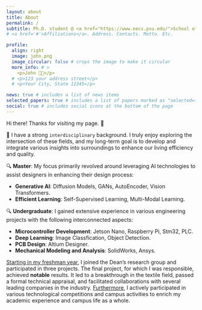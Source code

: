 ```yaml
---
layout: about
title: About
permalink: /
subtitle: Ph.D. student @ <a href="https://www.eecs.psu.edu/">School of EECS</a>, <a href="http://www.psu.edu/">Pennsylvania State University</a>.
# <a href='#'>Affiliations</a>. Address. Contacts. Motto. Etc.

profile:
  align: right
  image: john.png
  image_circular: false # crops the image to make it circular
  more_info: # >
    <p>John 👨‍💻</p>
  # <p>123 your address street</p>
  # <p>Your City, State 12345</p>

news: true # includes a list of news items
selected_papers: true # includes a list of papers marked as "selected={true}"
social: true # includes social icons at the bottom of the page
---
```



Hi there! Thanks for visiting my page. 👋

<!-- My research interests are <u>Deep Learning and Its Applications</u>.  -->

🔭 I have a strong `interdisciplinary` background. I truly enjoy exploring the intersection of these fields, and my long-term goal is to develop and integrate various insights into surroundings to enhance our living efficiency and quality.

🔍 <b>Master</b>: My focus primarily revolved around leveraging AI technologies to assist designers in enhancing their design process:
- <b>Generative AI</b>: Diffusion Models, GANs, AutoEncoder, Vision Transformers.
- <b>Efficient Learning</b>: Self-Supervised Learning, Multi-Modal Learning.

🔍 <b>Undergraduate</b>: I gained extensive experience in various engineering projects with the following interconnected aspects: 
- <b>Microcontroller Development</b>: Jetson Nano, Raspberry Pi, Stm32, PLC.
- <b>Deep Learning</b>: Image Classfication, Object Detection.
- <b>PCB Design</b>: Altium Designer.
- <b>Mechanical Modeling and Analysis</b>: SolidWorks, Ansys.

<u>Starting in my freshman year</u>, I joined the Dean’s research group and participated in three projects. The final project, for which I was responsible, achieved <b>notable</b> results. It led to a breakthrough in the textile field, passed a formal technical appraisal, and facilitated collaborations with several leading companies in the industry. <u>Furthermore</u>, I actively participated in various technological competitions and campus activities to enrich my academic experience and campus life as a whole.
